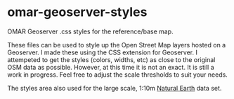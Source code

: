 # omar-geoserver-styles
OMAR Geoserver .css styles for the reference/base
map.

These files can be used to style up the Open Street Map layers hosted on a Geoserver.  I made these using the CSS
extension for Geoserver.  I attempeted to get the styles (colors, widths, etc) as close to the original OSM data as possible.  However, at this time it is not an exact. It is still a work in progress.  Feel free to adjust the scale thresholds to suit your needs.  

The styles area also used for the large scale, 1:10m [Natural Earth](http://www.naturalearthdata.com// "Title") data set. 
